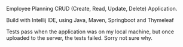 Employee Planning CRUD (Create, Read, Update, Delete) Application. 

Build with Intellij IDE, using Java, Maven, Springboot and Thymeleaf

Tests pass when the application was on my local machine, but once uploaded to the server, the tests failed. 
Sorry not sure why.